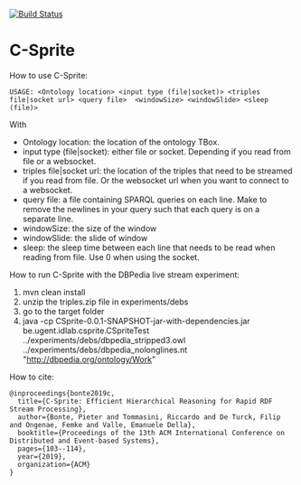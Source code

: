 [![Build Status](https://travis-ci.com/pbonte/C-Sprite.svg?branch=master)](https://travis-ci.com/pbonte/C-Sprite)
# C-Sprite

How to use C-Sprite:

```
USAGE: <Ontology location> <input type (file|socket)> <triples file|socket url> <query file>  <windowSize> <windowSlide> <sleep (file)>

```
With 

* Ontology location: the location of the ontology TBox.
* input type (file|socket): either file or socket. Depending if you read from file or a websocket.
* triples file|socket url: the location of the triples that need to be streamed if you read from file. Or the websocket url when you want to connect to a websocket.
* query file: a file containing SPARQL queries on each line. Make to remove the newlines in your query such that each query is on a separate line.
* windowSize: the size of the window
* windowSlide: the slide of window
* sleep: the sleep time between each line that needs to be read when reading from file. Use 0 when using the socket.

How to run C-Sprite with the DBPedia live stream experiment:
1) mvn clean install
2) unzip the triples.zip file in experiments/debs
4) go to the target folder
3) java -cp CSprite-0.0.1-SNAPSHOT-jar-with-dependencies.jar be.ugent.idlab.csprite.CSpriteTest ../experiments/debs/dbpedia_stripped3.owl ../experiments/debs/dbpedia_nolonglines.nt "<http://dbpedia.org/ontology/Work>"

How to cite:
```
@inproceedings{bonte2019c,
  title={C-Sprite: Efficient Hierarchical Reasoning for Rapid RDF Stream Processing},
  author={Bonte, Pieter and Tommasini, Riccardo and De Turck, Filip and Ongenae, Femke and Valle, Emanuele Della},
  booktitle={Proceedings of the 13th ACM International Conference on Distributed and Event-based Systems},
  pages={103--114},
  year={2019},
  organization={ACM}
}
```
